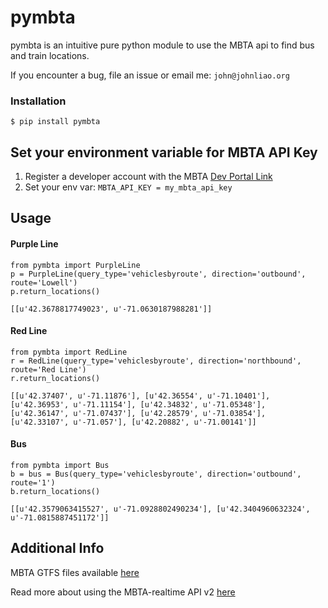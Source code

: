 # pymbta
pymbta is an intuitive pure python module to use the MBTA api to find bus and train locations.

If you encounter a bug, file an issue or email me: `john@johnliao.org`

### Installation
`$ pip install pymbta`

## Set your environment variable for MBTA API Key
1. Register a developer account with the MBTA [Dev Portal Link](http://realtime.mbta.com/Portal/Account/Register)
2. Set your env var: `MBTA_API_KEY = my_mbta_api_key`

## Usage

#### Purple Line
```
from pymbta import PurpleLine
p = PurpleLine(query_type='vehiclesbyroute', direction='outbound', route='Lowell')
p.return_locations()
```

`[[u'42.3678817749023', u'-71.0630187988281']]`

#### Red Line
```
from pymbta import RedLine
r = RedLine(query_type='vehiclesbyroute', direction='northbound', route='Red Line')
r.return_locations()
```
`[[u'42.37407', u'-71.11876'], [u'42.36554', u'-71.10401'], [u'42.36953', u'-71.11154'], [u'42.34832', u'-71.05348'], [u'42.36147', u'-71.07437'], [u'42.28579', u'-71.03854'], [u'42.33107', u'-71.057'], [u'42.20882', u'-71.00141']]`

#### Bus
```
from pymbta import Bus
b = bus = Bus(query_type='vehiclesbyroute', direction='outbound', route='1')
b.return_locations()
```

`[[u'42.3579063415527', u'-71.0928802490234'], [u'42.3404960632324', u'-71.0815887451172']]`

## Additional Info
MBTA GTFS files available [here](http://www.mbta.com/uploadedfiles/MBTA_GTFS.zip)
    
Read more about using the MBTA-realtime API v2 [here](http://www.mbta.com/rider_tools/)
